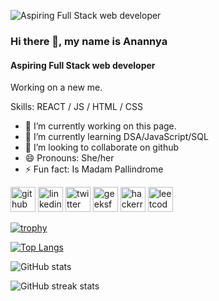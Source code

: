 ![Aspiring Full Stack web developer](https://cdn.videoplasty.com/animation/chill-coding-programming-lo-fi-animation-stock-animation-21874-1024x576.jpg)

### Hi there 👋, my name is Anannya
#### Aspiring Full Stack web developer

Working on a new me.

Skills:  REACT / JS / HTML / CSS

- 🔭 I’m currently working on this page. 
- 🌱 I’m currently learning DSA/JavaScript/SQL 
- 👯 I’m looking to collaborate on github 
- 😄 Pronouns: She/her 
- ⚡ Fun fact: Is Madam Pallindrome 


[<img src='https://cdn.jsdelivr.net/npm/simple-icons@3.0.1/icons/github.svg' alt='github' height='40'>](https://github.com/anannya07)  [<img src='https://cdn.jsdelivr.net/npm/simple-icons@3.0.1/icons/linkedin.svg' alt='linkedin' height='40'>](https://www.linkedin.com/in/anannya-guchait-14447b220/)  [<img src='https://cdn.jsdelivr.net/npm/simple-icons@3.0.1/icons/twitter.svg' alt='twitter' height='40'>](https://twitter.com/Anannya656648)  [<img src='https://cdn.jsdelivr.net/npm/simple-icons@3.0.1/icons/geeksforgeeks.svg' alt='geeksforgeeks' height='40'>](https://auth.geeksforgeeks.org/user/anannyagux72k)  [<img src='https://cdn.jsdelivr.net/npm/simple-icons@3.0.1/icons/hackerrank.svg' alt='hackerrank' height='40'>](https://www.hackerrank.com/anannyaguchait72)  [<img src='https://cdn.jsdelivr.net/npm/simple-icons@3.0.1/icons/leetcode.svg' alt='leetcode' height='40'>](https://leetcode.com/anannyaguchait72/)  

[![trophy](https://github-profile-trophy.vercel.app/?username=anannya07)](https://github.com/ryo-ma/github-profile-trophy)

[![Top Langs](https://github-readme-stats.vercel.app/api/top-langs/?username=anannya07)](https://github.com/anuraghazra/github-readme-stats)

![GitHub stats](https://github-readme-stats.vercel.app/api?username=anannya07&show_icons=true)  

![GitHub streak stats](https://streak-stats.demolab.com/?user=anannya07)  





